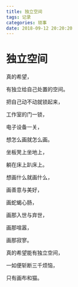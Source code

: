 ```yaml
---
title: 独立空间
tags: 记录
categories: 琐事
date: 2018-09-12 20:20:20
---
```


# 独立空间 #

真的希望，

有独立给自己处置的空间。

把自己动不动就锁起来，

工作室的门一锁，

电子设备一关，

想怎么画就怎么画。

坐板凳上坐地上，

躺在床上趴床上。

想画什么就画什么，

画善意与美好，

画蛇蝎心肠，

画那入世与弃世，

画那喧嚣，

画那寂寥。

真的希望能有独立空间，

一如便斩断三千烦恼，

只有画布和猫。